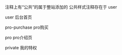 注释上有“公共”的属于整站添加的
    公共样式注释存在于  user

user
    后台首页

pro-purchase
    pro购买

pro
    pro介绍页

private
    我的特权